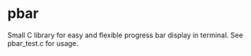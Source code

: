 # pbar
Small C library for easy and flexible progress bar display in terminal.
See pbar_test.c for usage.
